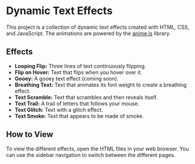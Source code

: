 # Dynamic Text Effects

This project is a collection of dynamic text effects created with HTML, CSS, and JavaScript. The animations are powered by the [anime.js](https://animejs.com/) library.

## Effects

*   **Looping Flip:** Three lines of text continuously flipping.
*   **Flip on Hover:** Text that flips when you hover over it.
*   **Gooey:** A gooey text effect (coming soon).
*   **Breathing Text:** Text that animates its font weight to create a breathing effect.
*   **Text Scramble:** Text that scrambles and then reveals itself.
*   **Text Trail:** A trail of letters that follows your mouse.
*   **Text Glitch:** Text with a glitch effect.
*   **Text Smoke:** Text that appears to be made of smoke.

## How to View

To view the different effects, open the HTML files in your web browser. You can use the sidebar navigation to switch between the different pages.
